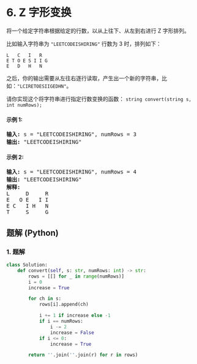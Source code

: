# 6. Z 字形变换
将一个给定字符串根据给定的行数，以从上往下、从左到右进行 Z 字形排列。

比如输入字符串为 ```"LEETCODEISHIRING"``` 行数为 3 时，排列如下：
```
L   C   I   R
E T O E S I I G
E   D   H   N
```

之后，你的输出需要从左往右逐行读取，产生出一个新的字符串，比如：```"LCIRETOESIIGEDHN"```。

请你实现这个将字符串进行指定行数变换的函数：
```string convert(string s, int numRows);```

#### 示例 1:
<pre>
<strong>输入:</strong> s = "LEETCODEISHIRING", numRows = 3
<strong>输出:</strong> "LEETCODEISHIRING"
</pre>

#### 示例 2:
<pre>
<strong>输入:</strong> s = "LEETCODEISHIRING", numRows = 4
<strong>输出:</strong> "LEETCODEISHIRING"
<strong>解释:</strong>
L     D     R
E   O E   I I
E C   I H   N
T     S     G
</pre>

## 题解 (Python)

### 1. 题解
```Python
class Solution:
    def convert(self, s: str, numRows: int) -> str:
        rows = [[] for _ in range(numRows)]
        i = 0
        increase = True

        for ch in s:
            rows[i].append(ch)

            i += 1 if increase else -1
            if i == numRows:
                i -= 2
                increase = False
            if i <= 0:
                increase = True

        return ''.join(''.join(r) for r in rows)
```
